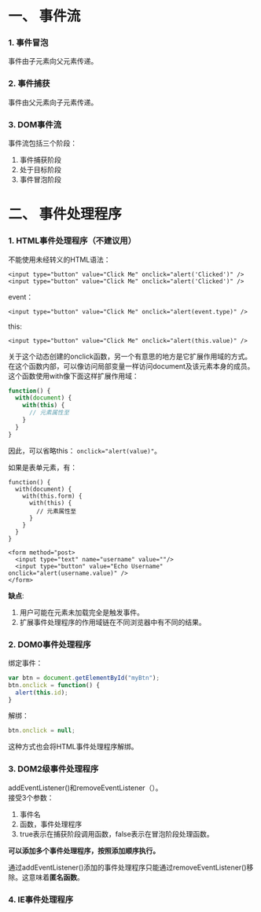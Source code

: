 # 一、 事件流
### 1. 事件冒泡
事件由子元素向父元素传递。  

### 2. 事件捕获
事件由父元素向子元素传递。  

### 3. DOM事件流
事件流包括三个阶段：  
1. 事件捕获阶段
2. 处于目标阶段
3. 事件冒泡阶段

# 二、 事件处理程序
### 1. HTML事件处理程序（不建议用）  
不能使用未经转义的HTML语法：  
```
<input type="button" value="Click Me" onclick="alert('Clicked')" />
<input type="button" value="Click Me" onclick="alert('Clicked')" />
```
event：  
```
<input type="button" value="Click Me" onclick="alert(event.type)" />
```
this:  
```
<input type="button" value="Click Me" onclick="alert(this.value)" />
```
关于这个动态创建的onclick函数，另一个有意思的地方是它扩展作用域的方式。在这个函数内部，可以像访问局部变量一样访问document及该元素本身的成员。  
这个函数使用with像下面这样扩展作用域：  
```js
function() {
  with(document) {
    with(this) {
      // 元素属性至
    }
  }
}
```
因此，可以省略this： `onclick="alert(value)"`。  

如果是表单元素，有：  
```
function() {
  with(document) {
    with(this.form) {
      with(this) {
        // 元素属性至
      }
    }
  }
}

<form method="post>
  <input type="text" name="username" value=""/>
  <input type="button" value="Echo Username" onclick="alert(username.value)" />
</form>
```

**缺点**:  
1. 用户可能在元素未加载完全是触发事件。  
2. 扩展事件处理程序的作用域链在不同浏览器中有不同的结果。

### 2. DOM0事件处理程序
绑定事件：  
```js
var btn = document.getElementById("myBtn");
btn.onclick = function() {
  alert(this.id);
}
```
解绑：  
```js
btn.onclick = null;
```
这种方式也会将HTML事件处理程序解绑。  

### 3. DOM2级事件处理程序
addEventListener()和removeEventListener（）。  
接受3个参数：  
1. 事件名
2. 函数，事件处理程序
3. true表示在捕获阶段调用函数，false表示在冒泡阶段处理函数。  

**可以添加多个事件处理程序，按照添加顺序执行。**  

通过addEventListener()添加的事件处理程序只能通过removeEventListener()移除。这意味着**匿名函数**。  

### 4. IE事件处理程序
